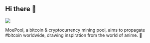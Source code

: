 ## Hi there 👋

![](https://github.com/moepool/.github/assets/109056914/f40bb201-15f3-4eb5-bbbd-6b27b57c6ad7)

MoePool, a bitcoin & cryptocurrency mining pool, aims to propagate #bitcoin worldwide, drawing inspiration from the world of anime. 🦭

<!--

**Here are some ideas to get you started:**

🙋‍♀️ A short introduction - what is your organization all about?
🌈 Contribution guidelines - how can the community get involved?
👩‍💻 Useful resources - where can the community find your docs? Is there anything else the community should know?
🍿 Fun facts - what does your team eat for breakfast?
🧙 Remember, you can do mighty things with the power of [Markdown](https://docs.github.com/github/writing-on-github/getting-started-with-writing-and-formatting-on-github/basic-writing-and-formatting-syntax)
-->

